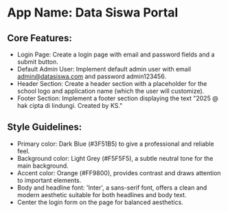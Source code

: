 # **App Name**: Data Siswa Portal

## Core Features:

- Login Page: Create a login page with email and password fields and a submit button.
- Default Admin User: Implement default admin user with email admin@datasiswa.com and password admin123456.
- Header Section: Create a header section with a placeholder for the school logo and application name (which the user will customize).
- Footer Section: Implement a footer section displaying the text "2025 @ hak cipta di lindungi. Created by KS."

## Style Guidelines:

- Primary color: Dark Blue (#3F51B5) to give a professional and reliable feel.
- Background color: Light Grey (#F5F5F5), a subtle neutral tone for the main background.
- Accent color: Orange (#FF9800), provides contrast and draws attention to important elements.
- Body and headline font: 'Inter', a sans-serif font, offers a clean and modern aesthetic suitable for both headlines and body text.
- Center the login form on the page for balanced aesthetics.
